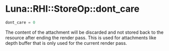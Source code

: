 # Luna::RHI::StoreOp::dont_care

```c++
dont_care = 0
```

The content of the attachment will be discarded and not stored back to the resource after ending the render pass. This is used for attachments like depth buffer that is only used for the current render pass. 


